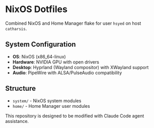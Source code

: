 # NixOS Dotfiles

Combined NixOS and Home Manager flake for user `hsyed` on host `catharsis`.

## System Configuration

- **OS**: NixOS (x86_64-linux)
- **Hardware**: NVIDIA GPU with open drivers
- **Desktop**: Hyprland (Wayland compositor) with XWayland support
- **Audio**: PipeWire with ALSA/PulseAudio compatibility

## Structure

- `system/` - NixOS system modules
- `home/` - Home Manager user modules

This repository is designed to be modified with Claude Code agent assistance.